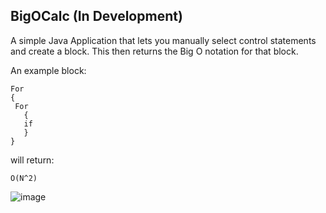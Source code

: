 ## BigOCalc (In Development)

A simple Java Application that lets you manually select control statements and create a block. This then returns the Big O notation for that block.

An example block: 

```
For 
{
 For 
   { 
   if 
   }
}
```` 

will return:

`O(N^2)`

![image](https://raw.githubusercontent.com/ShahSheel/BigOCalc/master/src/image/Guiview.PNG)

